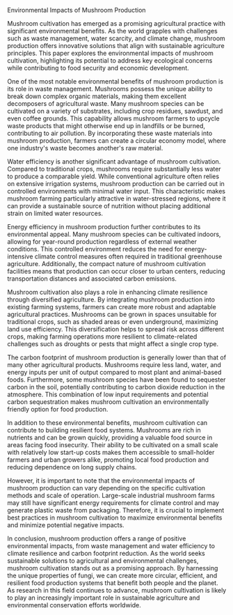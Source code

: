 Environmental Impacts of Mushroom Production

Mushroom cultivation has emerged as a promising agricultural practice with significant environmental benefits. As the world grapples with challenges such as waste management, water scarcity, and climate change, mushroom production offers innovative solutions that align with sustainable agriculture principles. This paper explores the environmental impacts of mushroom cultivation, highlighting its potential to address key ecological concerns while contributing to food security and economic development.

One of the most notable environmental benefits of mushroom production is its role in waste management. Mushrooms possess the unique ability to break down complex organic materials, making them excellent decomposers of agricultural waste. Many mushroom species can be cultivated on a variety of substrates, including crop residues, sawdust, and even coffee grounds. This capability allows mushroom farmers to upcycle waste products that might otherwise end up in landfills or be burned, contributing to air pollution. By incorporating these waste materials into mushroom production, farmers can create a circular economy model, where one industry's waste becomes another's raw material.

Water efficiency is another significant advantage of mushroom cultivation. Compared to traditional crops, mushrooms require substantially less water to produce a comparable yield. While conventional agriculture often relies on extensive irrigation systems, mushroom production can be carried out in controlled environments with minimal water input. This characteristic makes mushroom farming particularly attractive in water-stressed regions, where it can provide a sustainable source of nutrition without placing additional strain on limited water resources.

Energy efficiency in mushroom production further contributes to its environmental appeal. Many mushroom species can be cultivated indoors, allowing for year-round production regardless of external weather conditions. This controlled environment reduces the need for energy-intensive climate control measures often required in traditional greenhouse agriculture. Additionally, the compact nature of mushroom cultivation facilities means that production can occur closer to urban centers, reducing transportation distances and associated carbon emissions.

Mushroom cultivation also plays a role in enhancing climate resilience through diversified agriculture. By integrating mushroom production into existing farming systems, farmers can create more robust and adaptable agricultural practices. Mushrooms can be grown in spaces unsuitable for traditional crops, such as shaded areas or even underground, maximizing land use efficiency. This diversification helps to spread risk across different crops, making farming operations more resilient to climate-related challenges such as droughts or pests that might affect a single crop type.

The carbon footprint of mushroom production is generally lower than that of many other agricultural products. Mushrooms require less land, water, and energy inputs per unit of output compared to most plant and animal-based foods. Furthermore, some mushroom species have been found to sequester carbon in the soil, potentially contributing to carbon dioxide reduction in the atmosphere. This combination of low input requirements and potential carbon sequestration makes mushroom cultivation an environmentally friendly option for food production.

In addition to these environmental benefits, mushroom cultivation can contribute to building resilient food systems. Mushrooms are rich in nutrients and can be grown quickly, providing a valuable food source in areas facing food insecurity. Their ability to be cultivated on a small scale with relatively low start-up costs makes them accessible to small-holder farmers and urban growers alike, promoting local food production and reducing dependence on long supply chains.

However, it is important to note that the environmental impacts of mushroom production can vary depending on the specific cultivation methods and scale of operation. Large-scale industrial mushroom farms may still have significant energy requirements for climate control and may generate plastic waste from packaging. Therefore, it is crucial to implement best practices in mushroom cultivation to maximize environmental benefits and minimize potential negative impacts.

In conclusion, mushroom production offers a range of positive environmental impacts, from waste management and water efficiency to climate resilience and carbon footprint reduction. As the world seeks sustainable solutions to agricultural and environmental challenges, mushroom cultivation stands out as a promising approach. By harnessing the unique properties of fungi, we can create more circular, efficient, and resilient food production systems that benefit both people and the planet. As research in this field continues to advance, mushroom cultivation is likely to play an increasingly important role in sustainable agriculture and environmental conservation efforts worldwide.
